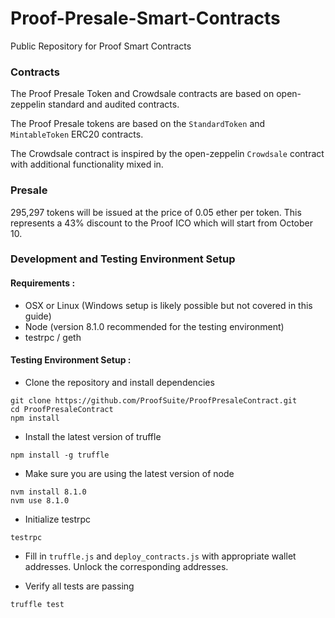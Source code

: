 # Proof-Presale-Smart-Contracts
Public Repository for Proof Smart Contracts



### Contracts
The Proof Presale Token and Crowdsale contracts are based on open-zeppelin standard and audited contracts.

The Proof Presale tokens are based on the `StandardToken` and `MintableToken` ERC20 contracts.

The Crowdsale contract is inspired by the open-zeppelin `Crowdsale` contract with additional functionality mixed in.


### Presale
295,297 tokens will be issued at the price of 0.05 ether per token. This represents a 43% discount to the Proof ICO which will start from October 10.

### Development and Testing Environment Setup

#### Requirements :
- OSX or Linux (Windows setup is likely possible but not covered in this guide)
- Node (version 8.1.0 recommended for the testing environment)
- testrpc / geth 


#### Testing Environment Setup : 

- Clone the repository and install dependencies

``` 
git clone https://github.com/ProofSuite/ProofPresaleContract.git
cd ProofPresaleContract
npm install
```

- Install the latest version of truffle

```
npm install -g truffle
```

- Make sure you are using the latest version of node

``` 
nvm install 8.1.0
nvm use 8.1.0
```

- Initialize testrpc

```
testrpc
```

- Fill in `truffle.js` and `deploy_contracts.js` with appropriate wallet addresses. Unlock the corresponding addresses.

- Verify all tests are passing

```
truffle test
```
